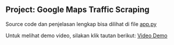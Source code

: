 ## Project: Google Maps Traffic Scraping

Source code dan penjelasan lengkap bisa dilihat di file [app.py](./app.py)

Untuk melihat demo video, silakan klik tautan berikut: [Video Demo](https://www.youtube.com/watch?v=VIDEO_ID)
